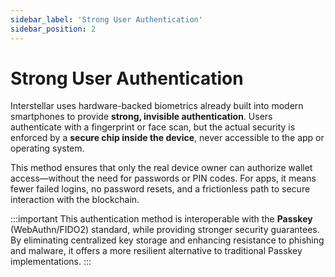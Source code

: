 ```yaml
---
sidebar_label: 'Strong User Authentication'
sidebar_position: 2
---
```


# Strong User Authentication

Interstellar uses hardware-backed biometrics already built into modern smartphones to provide **strong, invisible authentication**. Users authenticate with a fingerprint or face scan, but the actual security is enforced by a **secure chip inside the device**, never accessible to the app or operating system.

This method ensures that only the real device owner can authorize wallet access—without the need for passwords or PIN codes. For apps, it means fewer failed logins, no password resets, and a frictionless path to secure interaction with the blockchain.


:::important
This authentication method is interoperable with the **Passkey** (WebAuthn/FIDO2) standard, while providing stronger security guarantees. By eliminating centralized key storage and enhancing resistance to phishing and malware, it offers a more resilient alternative to traditional Passkey implementations.
:::
